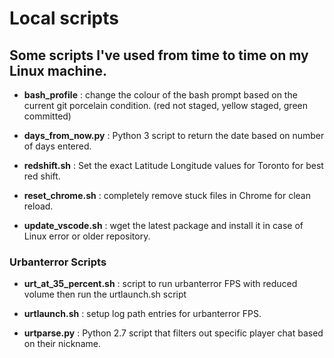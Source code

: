 # Local scripts
## Some scripts I've used from time to time on my Linux machine. 
- **bash_profile** : change the colour of the bash prompt based on the current git porcelain condition.  (red not staged, yellow staged, green committed)
 
- **days_from_now.py** : Python 3 script to return the date based on number of days entered.  
 
- **redshift.sh** : Set the exact Latitude Longitude values for Toronto for best red shift.
 
- **reset_chrome.sh** : completely remove stuck files in Chrome for clean reload.
 
- **update_vscode.sh** : wget the latest package and install it in case of Linux error or older repository.

### Urbanterror Scripts
- **urt_at_35_percent.sh** : script to run urbanterror FPS with reduced volume then run the urtlaunch.sh script
 
- **urtlaunch.sh** : setup log path entries for urbanterror FPS.

- **urtparse.py** : Python 2.7 script that filters out specific player chat based on their nickname.
